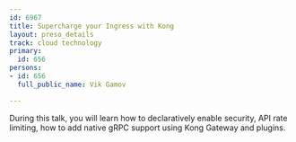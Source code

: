 ```yaml
---
id: 6967
title: Supercharge your Ingress with Kong
layout: preso_details
track: cloud technology
primary:
  id: 656
persons:
- id: 656
  full_public_name: Vik Gamov

---
```

During this talk, you will learn how to declaratively enable security, API rate limiting, how to add native gRPC support using Kong Gateway and plugins.